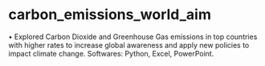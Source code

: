 # carbon_emissions_world_aim
• Explored Carbon Dioxide and Greenhouse Gas emissions in top countries with higher rates to increase global awareness and apply new policies to impact climate change. Softwares: Python, Excel, PowerPoint.
